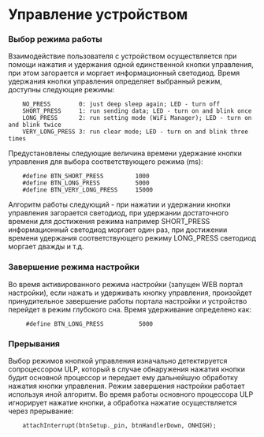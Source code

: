 # Управление устройством

### Выбор режима работы
Взаимодействие пользователя с устройством осуществляется при помощи нажатия и удержания одной единственной кнопки управления, при этом загорается и моргает информационный светодиод.
Время удержания кнопки управления определяет выбранный режим, доступны следующие режимы:

```
    NO_PRESS        0: just deep sleep again; LED - turn off
    SHORT_PRESS     1: run sending data; LED - turn on and blink once
    LONG_PRESS      2: run setting mode (WiFi Manager); LED - turn on and blink twice
    VERY_LONG_PRESS 3: run clear mode; LED - turn on and blink three times
```
Предустановлены следующие величина времени удержание кнопки управления для выбора соответствующего режима (ms):

```
    #define BTN_SHORT_PRESS         1000
    #define BTN_LONG_PRESS          5000
    #define BTN_VERY_LONG_PRESS     15000
```

Алгоритм работы следующий - при нажатии и удержании кнопки управления загорается светодиод, при удержании достаточного времени для достижения режима например SHORT_PRESS информационный светодиод моргает один раз, при достижении времени удержания соответствующего режиму LONG_PRESS светодиод моргает дважды и т.д.

### Завершение режима настройки
Во время активированного режима настройки (запущен WEB портал настройки), если нажать и удерживать кнопку управления, произойдет принудительное завершение работы портала настройки и устройство перейдет в режим глубокого сна.
Время удерживание определено как:
```
     #define BTN_LONG_PRESS          5000
```

### Прерывания
Выбор режимов кнопкой управления изначально детектируется сопроцессором ULP, который в случае обнаружения нажатия кнопки будит основной процессор и передает ему дальнейшую обработку нажатия кнопки управления.
Режим завершения настройки работает используя иной алгоритм. Во время работы основного процессора ULP игнорирует нажатие кнопки, а обработка нажатие осуществляется через прерывание:
```
    attachInterrupt(btnSetup._pin, btnHandlerDown, ONHIGH); 
```